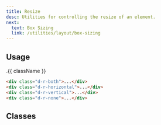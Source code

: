 ```yaml
---
title: Resize
desc: Utilities for controlling the resize of an element.
next:
  text: Box Sizing
  link: /utilities/layout/box-sizing
---
```


## Usage

<code-well-header class="d-p32 d-bgc-purple-100 d-bgo50 d-w100p d-hmn102" custom>
  <div v-for="{ class: className } in resize.slice(0, 4)" :class="className" class="d-of-auto d-mb8 d-py8 d-px16 d-bar8 d-ba d-bc-purple-400 d-bgc-white d-bgo50 d-fc-black-700 d-fs-200">
    .{{ className }}
  </div>
</code-well-header>

```html
<div class="d-r-both">...</div>
<div class="d-r-horizontal">...</div>
<div class="d-r-vertical">...</div>
<div class="d-r-none">...</div>
```

<script setup>
  import { resize } from '@data/interactivity.json';
</script>

## Classes

<utility-class-table>
  <template #content>
    <tbody>
      <tr v-for="{ class: className, output } in resize">
        <th scope="row" class="d-ff-mono d-fc-purple-400 d-fs-100">.{{ className }}</th>
        <td class="d-ff-mono d-fc-orange d-fs-100">{{ output }}</td>
      </tr>
    </tbody>
  </template>
</utility-class-table>
